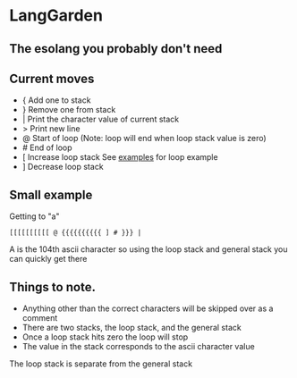 # LangGarden

## The esolang you probably don't need

## Current moves
* { Add one to stack
* } Remove one from stack
* | Print the character value of current stack
* \> Print new line
* @ Start of loop (Note: loop will end when loop stack value is zero)
* \# End of loop
* [ Increase loop stack See [examples](https://github.com/willdoescode/langgarden/blob/main/examples/loop_example.garden) for loop example
* ] Decrease loop stack

## Small example
Getting to "a"
```
[[[[[[[[[[ @ {{{{{{{{{{ ] # }}} |
```
A is the 104th ascii character so using the loop stack and general stack you can quickly get there

## Things to note.
* Anything other than the correct characters will be skipped over as a comment
* There are two stacks, the loop stack, and the general stack
* Once a loop stack hits zero the loop will stop
* The value in the stack corresponds to the ascii character value

The loop stack is separate from the general stack